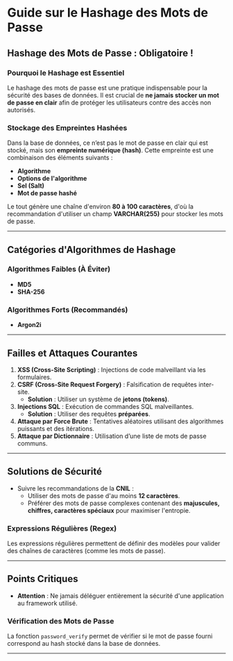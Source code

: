# Guide sur le Hashage des Mots de Passe

## Hashage des Mots de Passe : Obligatoire !
### Pourquoi le Hashage est Essentiel
Le hashage des mots de passe est une pratique indispensable pour la sécurité des bases de données. Il est crucial de **ne jamais stocker un mot de passe en clair** afin de protéger les utilisateurs contre des accès non autorisés.

### Stockage des Empreintes Hashées
Dans la base de données, ce n’est pas le mot de passe en clair qui est stocké, mais son **empreinte numérique (hash)**. Cette empreinte est une combinaison des éléments suivants :

- **Algorithme**
- **Options de l'algorithme**
- **Sel (Salt)**
- **Mot de passe hashé**

Le tout génère une chaîne d'environ **80 à 100 caractères**, d'où la recommandation d'utiliser un champ **VARCHAR(255)** pour stocker les mots de passe.

---

## Catégories d'Algorithmes de Hashage
### Algorithmes Faibles (À Éviter)
- **MD5**
- **SHA-256**

### Algorithmes Forts (Recommandés)
- **Argon2i**

---

## Failles et Attaques Courantes
1. **XSS (Cross-Site Scripting)** : Injections de code malveillant via les formulaires.
2. **CSRF (Cross-Site Request Forgery)** : Falsification de requêtes inter-site.
   - **Solution** : Utiliser un système de **jetons (tokens)**.
3. **Injections SQL** : Exécution de commandes SQL malveillantes.
   - **Solution** : Utiliser des requêtes **préparées**.
4. **Attaque par Force Brute** : Tentatives aléatoires utilisant des algorithmes puissants et des itérations.
5. **Attaque par Dictionnaire** : Utilisation d’une liste de mots de passe communs.

---

## Solutions de Sécurité
- Suivre les recommandations de la **CNIL** :
  - Utiliser des mots de passe d'au moins **12 caractères**.
  - Préférer des mots de passe complexes contenant des **majuscules, chiffres, caractères spéciaux** pour maximiser l'entropie.

### Expressions Régulières (Regex)
Les expressions régulières permettent de définir des modèles pour valider des chaînes de caractères (comme les mots de passe).

---

## Points Critiques
- **Attention** : Ne jamais déléguer entièrement la sécurité d'une application au framework utilisé.

### Vérification des Mots de Passe
La fonction `password_verify` permet de vérifier si le mot de passe fourni correspond au hash stocké dans la base de données.

---

